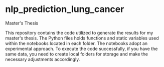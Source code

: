 # nlp_prediction_lung_cancer
Master's Thesis

This repository contains the code utilized to generate the results for my master's thesis. The Python files holds functions and static variables used within the notebooks located in each folder. The notebooks adopt an experimental approach. To execute the code successfully, if you have the same data, you need to create local folders for storage and make the necessary adjustments accordingly.
